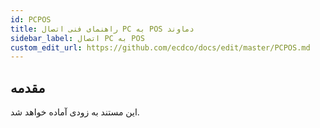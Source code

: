 ```yaml
---
id: PCPOS
title: راهنمای فنی اتصال PC به POS دماوند
sidebar_label: اتصال PC به POS
custom_edit_url: https://github.com/ecdco/docs/edit/master/PCPOS.md
---
```


## مقدمه

این مستند به زودی آماده خواهد شد.
